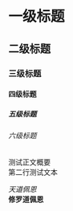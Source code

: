 # 一级标题

## 二级标题

### 三级标题 

#### 四级标题

##### 五级标题

###### 六级标题

测试正文概要<br>
第二行测试文本

*天道佩恩*<br>
**修罗道佩恩**<br>

